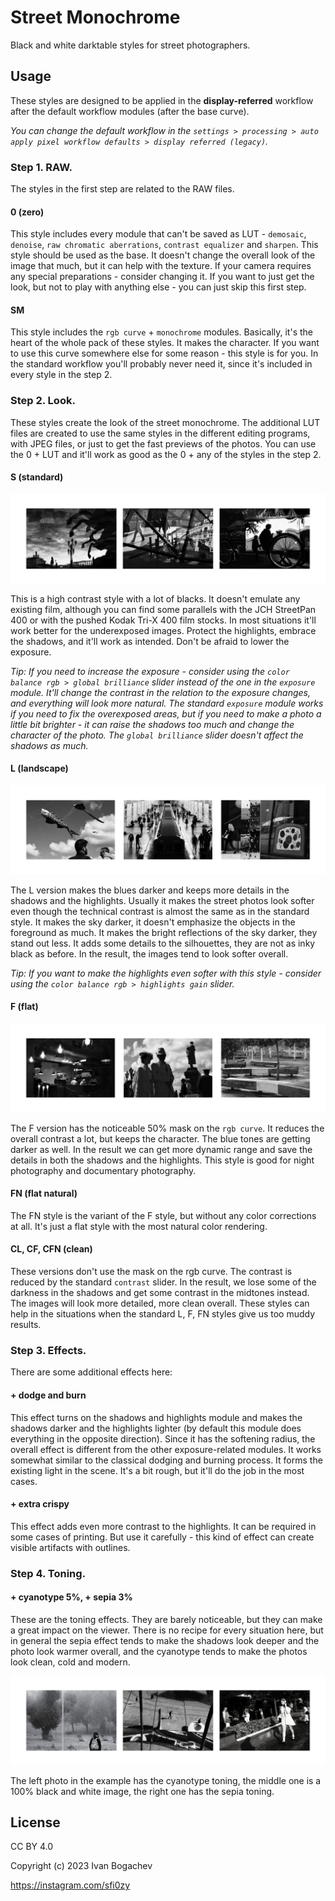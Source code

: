 # Street Monochrome

Black and white darktable styles for street photographers.

## Usage

These styles are designed to be applied in the **display-referred** workflow after the default workflow modules (after the base curve).

*You can change the default workflow in the `settings > processing > auto apply pixel workflow defaults > display referred (legacy)`.*

### Step 1. RAW.

The styles in the first step are related to the RAW files.

#### 0 (zero)

This style includes every module that can't be saved as LUT - `demosaic`, `denoise`, `raw chromatic aberrations`, `contrast equalizer` and `sharpen`. This style should be used as the base. It doesn't change the overall look of the image that much, but it can help with the texture. If your camera requires any special preparations - consider changing it. If you want to just get the look, but not to play with anything else - you can just skip this first step.

#### SM

This style includes the `rgb curve` + `monochrome` modules. Basically, it's the heart of the whole pack of these styles. It makes the character. If you want to use this curve somewhere else for some reason - this style is for you. In the standard workflow you'll probably never need it, since it's included in every style in the step 2.

### Step 2. Look.

These styles create the look of the street monochrome. The additional LUT files are created to use the same styles in the different editing programs, with JPEG files, or just to get the fast previews of the photos. You can use the 0 + LUT and it'll work as good as the 0 + any of the styles in the step 2.

#### S (standard)

![examples](examples-s.jpg)

This is a high contrast style with a lot of blacks. It doesn't emulate any existing film, although you can find some parallels with the JCH StreetPan 400 or with the pushed Kodak Tri-X 400 film stocks. In most situations it'll work better for the underexposed images. Protect the highlights, embrace the shadows, and it'll work as intended. Don't be afraid to lower the exposure.

*Tip: If you need to increase the exposure - consider using the `color balance rgb > global brilliance` slider instead of the one in the `exposure` module. It'll change the contrast in the relation to the exposure changes, and everything will look more natural. The standard `exposure` module works if you need to fix the overexposed areas, but if you need to make a photo a little bit brighter - it can raise the shadows too much and change the character of the photo. The `global brilliance` slider doesn't affect the shadows as much.*

#### L (landscape)

![examples](examples-l.jpg)

The L version makes the blues darker and keeps more details in the shadows and the highlights. Usually it makes the street photos look softer even though the technical contrast is almost the same as in the standard style. It makes the sky darker, it doesn't emphasize the objects in the foreground as much. It makes the bright reflections of the sky darker, they stand out less. It adds some details to the silhouettes, they are not as inky black as before. In the result, the images tend to look softer overall.

*Tip: If you want to make the highlights even softer with this style - consider using the `color balance rgb > highlights gain` slider.*

#### F (flat)

![examples](examples-f.jpg)

The F version has the noticeable 50% mask on the `rgb curve`. It reduces the overall contrast a lot, but keeps the character. The blue tones are getting darker as well. In the result we can get more dynamic range and save the details in both the shadows and the highlights. This style is good for night photography and documentary photography.

#### FN (flat natural)

The FN style is the variant of the F style, but without any color corrections at all. It's just a flat style with the most natural color rendering.

#### CL, CF, CFN (clean)

These versions don't use the mask on the rgb curve. The contrast is reduced by the standard `contrast` slider. In the result, we lose some of the darkness in the shadows and get some contrast in the midtones instead. The images will look more detailed, more clean overall. These styles can help in the situations when the standard L, F, FN styles give us too muddy results.

### Step 3. Effects.

There are some additional effects here:

#### + dodge and burn

This effect turns on the shadows and highlights module and makes the shadows darker and the highlights lighter (by default this module does everything in the opposite direction). Since it has the softening radius, the overall effect is different from the other exposure-related modules. It works somewhat similar to the classical dodging and burning process. It forms the existing light in the scene. It's a bit rough, but it'll do the job in the most cases.

#### + extra crispy

This effect adds even more contrast to the highlights. It can be required in some cases of printing. But use it carefully - this kind of effect can create visible artifacts with outlines.

### Step 4. Toning.

#### + cyanotype 5%, + sepia 3%

These are the toning effects. They are barely noticeable, but they can make a great impact on the viewer. There is no recipe for every situation here, but in general the sepia effect tends to make the shadows look deeper and the photo look warmer overall, and the cyanotype tends to make the photos look clean, cold and modern.

![examples](examples-toning.jpg)

The left photo in the example has the cyanotype toning, the middle one is a 100% black and white image, the right one has the sepia toning.

## License

CC BY 4.0

Copyright (c) 2023 Ivan Bogachev

https://instagram.com/sfi0zy
